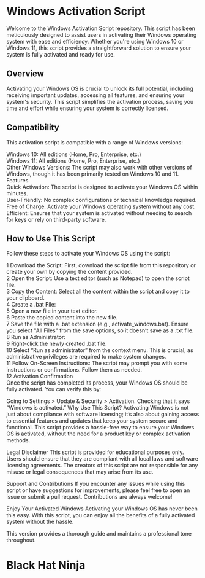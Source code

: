 <h1>Windows Activation Script</h1>
Welcome to the Windows Activation Script repository. This script has been meticulously designed to assist users in activating their Windows operating system with ease and efficiency. Whether you're using Windows 10 or Windows 11, this script provides a straightforward solution to ensure your system is fully activated and ready for use.


<h2>Overview</h2>
Activating your Windows OS is crucial to unlock its full potential, including receiving important updates, accessing all features, and ensuring your system's security. This script simplifies the activation process, saving you time and effort while ensuring your system is correctly licensed.



<h2>Compatibility</h2>
This activation script is compatible with a range of Windows versions:



Windows 10: All editions (Home, Pro, Enterprise, etc.)</br>
Windows 11: All editions (Home, Pro, Enterprise, etc.)</br>
Other Windows Versions: The script may also work with other versions of Windows, though it has been primarily tested on Windows 10 and 11.
Features</br>
Quick Activation: The script is designed to activate your Windows OS within minutes.</br>
User-Friendly: No complex configurations or technical knowledge required.</br>
Free of Charge: Activate your Windows operating system without any cost.</br>
Efficient: Ensures that your system is activated without needing to search for keys or rely on third-party software.</br>
<h2>How to Use This Script</h2>
Follow these steps to activate your Windows OS using the script:



1 Download the Script: First, download the script file from this repository or create your own by copying the content provided. </br> 
2 Open the Script: Use a text editor (such as Notepad) to open the script file.</br>
3 Copy the Content: Select all the content within the script and copy it to your clipboard.</br>
4 Create a .bat File:</br>
5 Open a new file in your text editor.</br>
6 Paste the copied content into the new file.</br>
7 Save the file with a .bat extension (e.g., activate_windows.bat). Ensure you select "All Files" from the save options, so it doesn’t save as a .txt file.</br>
8 Run as Administrator:</br>
9 Right-click the newly created .bat file.</br>
10 Select “Run as administrator” from the context menu. This is crucial, as administrative privileges are required to make system changes.</br>
11 Follow On-Screen Instructions: The script may prompt you with some instructions or confirmations. Follow them as needed.</br>
12 Activation Confirmation</br>
Once the script has completed its process, your Windows OS should be fully activated. You can verify this by:</br>



Going to Settings > Update & Security > Activation.
Checking that it says “Windows is activated.”
Why Use This Script?
Activating Windows is not just about compliance with software licensing; it’s also about gaining access to essential features and updates that keep your system secure and functional. This script provides a hassle-free way to ensure your Windows OS is activated, without the need for a product key or complex activation methods.



Legal Disclaimer
This script is provided for educational purposes only. Users should ensure that they are compliant with all local laws and software licensing agreements. The creators of this script are not responsible for any misuse or legal consequences that may arise from its use.

Support and Contributions
If you encounter any issues while using this script or have suggestions for improvements, please feel free to open an issue or submit a pull request. Contributions are always welcome!

Enjoy Your Activated Windows
Activating your Windows OS has never been this easy. With this script, you can enjoy all the benefits of a fully activated system without the hassle.

This version provides a thorough guide and maintains a professional tone throughout.

<h1>Black Hat Ninja</h1>




